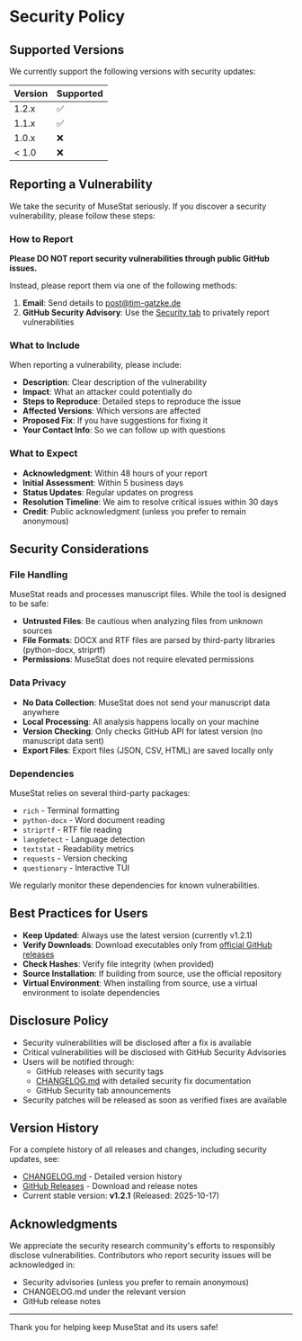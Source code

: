 # Security Policy

## Supported Versions

We currently support the following versions with security updates:

| Version | Supported          |
| ------- | ------------------ |
| 1.2.x   | :white_check_mark: |
| 1.1.x   | :white_check_mark: |
| 1.0.x   | :x:                |
| < 1.0   | :x:                |

## Reporting a Vulnerability

We take the security of MuseStat seriously. If you discover a security vulnerability, please follow these steps:

### How to Report

**Please DO NOT report security vulnerabilities through public GitHub issues.**

Instead, please report them via one of the following methods:

1. **Email**: Send details to [post@tim-gatzke.de](mailto:post@tim-gatzke.de)
2. **GitHub Security Advisory**: Use the [Security tab](https://github.com/Tfc538/MuseStat/security/advisories) to privately report vulnerabilities

### What to Include

When reporting a vulnerability, please include:

- **Description**: Clear description of the vulnerability
- **Impact**: What an attacker could potentially do
- **Steps to Reproduce**: Detailed steps to reproduce the issue
- **Affected Versions**: Which versions are affected
- **Proposed Fix**: If you have suggestions for fixing it
- **Your Contact Info**: So we can follow up with questions

### What to Expect

- **Acknowledgment**: Within 48 hours of your report
- **Initial Assessment**: Within 5 business days
- **Status Updates**: Regular updates on progress
- **Resolution Timeline**: We aim to resolve critical issues within 30 days
- **Credit**: Public acknowledgment (unless you prefer to remain anonymous)

## Security Considerations

### File Handling

MuseStat reads and processes manuscript files. While the tool is designed to be safe:

- **Untrusted Files**: Be cautious when analyzing files from unknown sources
- **File Formats**: DOCX and RTF files are parsed by third-party libraries (python-docx, striprtf)
- **Permissions**: MuseStat does not require elevated permissions

### Data Privacy

- **No Data Collection**: MuseStat does not send your manuscript data anywhere
- **Local Processing**: All analysis happens locally on your machine
- **Version Checking**: Only checks GitHub API for latest version (no manuscript data sent)
- **Export Files**: Export files (JSON, CSV, HTML) are saved locally only

### Dependencies

MuseStat relies on several third-party packages:
- `rich` - Terminal formatting
- `python-docx` - Word document reading
- `striprtf` - RTF file reading
- `langdetect` - Language detection
- `textstat` - Readability metrics
- `requests` - Version checking
- `questionary` - Interactive TUI

We regularly monitor these dependencies for known vulnerabilities.

## Best Practices for Users

- **Keep Updated**: Always use the latest version (currently v1.2.1)
- **Verify Downloads**: Download executables only from [official GitHub releases](https://github.com/Tfc538/MuseStat/releases)
- **Check Hashes**: Verify file integrity (when provided)
- **Source Installation**: If building from source, use the official repository
- **Virtual Environment**: When installing from source, use a virtual environment to isolate dependencies

## Disclosure Policy

- Security vulnerabilities will be disclosed after a fix is available
- Critical vulnerabilities will be disclosed with GitHub Security Advisories
- Users will be notified through:
  - GitHub releases with security tags
  - [CHANGELOG.md](CHANGELOG.md) with detailed security fix documentation
  - GitHub Security tab announcements
- Security patches will be released as soon as verified fixes are available

## Version History

For a complete history of all releases and changes, including security updates, see:
- [CHANGELOG.md](CHANGELOG.md) - Detailed version history
- [GitHub Releases](https://github.com/Tfc538/MuseStat/releases) - Download and release notes
- Current stable version: **v1.2.1** (Released: 2025-10-17)

## Acknowledgments

We appreciate the security research community's efforts to responsibly disclose vulnerabilities. Contributors who report security issues will be acknowledged in:
- Security advisories (unless you prefer to remain anonymous)
- CHANGELOG.md under the relevant version
- GitHub release notes

---

Thank you for helping keep MuseStat and its users safe!

